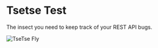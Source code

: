# Tsetse Test
The insect you need to keep track of your REST API bugs.

![TseTse Fly](https://upload.wikimedia.org/wikipedia/commons/5/54/Tsetsemeyers1880.jpg)
